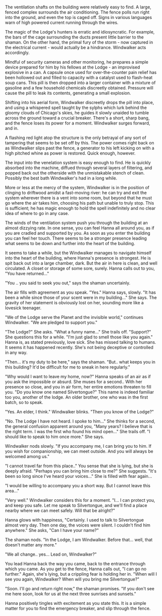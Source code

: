 The ventilation shafts on the building were relatively easy to find. A large, fenced complex surrounds the air conditioning. The fence polls run right into the ground, and even the top is caged off. Signs in various languages warn of high powered current running through the wires.

The magic of the Lodge's hunters is erratic and idiosyncratic. For example, the bars of the cage surrounding the ducts present little barrier to the shaman. On the other hand, the primal fury of the storm - now captured in the electrical current - would actually be a hindrance. Windwalker acts accordingly.

Mindful of security cameras and other monitoring, he prepares a simple device prepared for him by his fellows at the Lodge - an improvised explosive in a can. A capsule once used for over-the-counter pain relief has been hollowed out and filled to capacity with a catalyst used to flash-heat soup cans. This pill is then dropped into a larger container with a mixture of gasoline and a few household chemicals discreetly obtained. Pressure will cause the pill to leak its contents, generating a small explosion.

Shifting into his aerial form, Windwalker discreetly drops the pill into place, and using a whispered spell taught by the sylphs which lurk behind the gloomy clouds of Chicago's skies, he guides it slowly unaided to tumble across the ground toward a crucial breaker. There's a short, sharp bang, and the fence loses its power for a moment. Windwalker surges forward, and in.

A flashing red light atop the structure is the only betrayal of any sort of tampering that seems to be set off by this. The power comes right back on as Windwalker slips past the fence, a generator to his left kicking on with a high pitched whine as power is restored. Quick enough, however.

The input into the venelation system is easy enough to find. He is quickly absorbed into the machine, diffued through several layers of filtering, and popped back out the otherside with the unmistakable stench of clean. Possibly the best bath Windwalker's had in a long while.

More or less at the mercy of the system, Windwalker is in the position of clinging to driftwood amidst a fast-moving river: he can try and exit the system wherever there is a vent into some room, but beyond that he must go where the air takes him, choosing his path but unable to truly stop. This is sufficient; he has magic enough to hold the spell indefinitely and no clear idea of where to go in any case.

The winds of the ventilation system push you through the building at an almost dizzying rate. In one sense, you can feel Hanna all around you, as if you are cradled and supported by you. As soon as you enter the building you can feel her touch. There seems to be a stronger presence leading what seems to be down and further into the heart of the building.

It seems to take a while, but the Windwalker manages to navigate himself into the heart of the building, where Hanna's presence is strongest. He is spit back out into a large chamber, dark. But the air in here is clean, and well circulated. A closet or storage of some sore, surely. Hanna calls out to you, "You have returned..."

"You .. you said to seek you out," says the shaman uncertainly.

The air fills with agreement as you speak. "Yes." Hanna says, slowly. "It has been a while since those of your scent were in my building..." She says. The gravity of her statement is obviously lost on her, sounding more like a lovesick teenager.

"We of the Lodge serve the Planet and the invisible world," continues Windwalker. "We are pledged to support you."

"The Lodge?" She asks. "What a funny name..." She trails off. "Support?" She questions this for a while. "I'm just glad to smell those like you again." Hanna is, as stated previously, love sick. She has missed talking to humans. It seems it has happened recently. She's not being deceptive or controlled in any way.

"Then... it's my duty to be here," says the shaman. "But.. what keeps you in this building? It'd be difficult for me to sneak in here regularly."

"Why would I want to leave my home, now?" Hanna speaks of an air as if you ask the impossible or absurd. She muses for a second.. With her presence so close, and you in air form, her entire emotions threaten to fill you. "Do you know one named Silvertongue?" This name is indeed familiar too you, another of the lodge. An older brother, one who was in the first batch, so to speak.

"Yes. An elder, I think." Windwalker blinks. "Then you know of the Lodge?"

"No. The Lodge I have not heard. I spoke to him..." She thinks for a second, the general confusion apparent around you, "Many years? I believe that is the right term. I was the first who found his mind open..." She trails off. "I should like to speak to him once more." She says.

Windwalker nods slowly. "If you accompany me, I can bring you to him. If you wish for companionship, we can meet outside. And you will always be welcomed among us."

"I cannot travel far from this place.." You sense that she is lying, but she is deeply afraid. "Perhaps you can bring him close to me?" She suggests. "It's been so long since I've heard your voices..." She is filled with fear again...

"I would be willing to accompany you a short way. But I cannot leave this area..."

"Very well." Windwalker considers this for a moment. "I... I can protect you, and keep you safe. Let me speak to Silvertongue, and we'll find a place nearby where we can meet safely. Will that be alright?"

Hanna glows with happiness, "Certainly. I used to talk to Silvertongue almost very day. Then one day, the voices were silent. I couldn't find him anywhere." She asks, "Can I have your name?"

The shaman nods. "In the Lodge, I am Windwalker. Before that... well, that doesn't matter any more."

"We all change.. yes... Lead on, Windwalker?"

You lead Hanna back the way you came, back to the entrance through which you came. As you get to the fence, Hanna calls out, "I can go no further." Again, she's lying, but a crippling fear is holding her in. "When will I see you again, Windwalker? When will you bring me Silvertongue?"

"Soon. I'll go and return right now," the shaman promises. "If you don't see me here soon, look for us at the next three sunrises and sunsets."

Hanna positively tingles with excitement as you state this. It is a simple matter for you to find the emergency breaker, and slip through the fence.